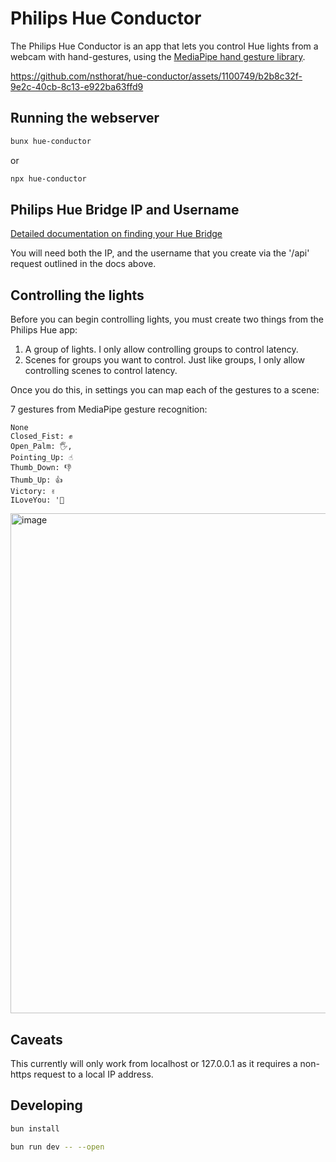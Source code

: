 # Philips Hue Conductor

The Philips Hue Conductor is an app that lets you control Hue lights from a webcam with hand-gestures, using the [MediaPipe hand gesture library](https://developers.google.com/mediapipe/solutions/vision/gesture_recognizer).

https://github.com/nsthorat/hue-conductor/assets/1100749/b2b8c32f-9e2c-40cb-8c13-e922ba63ffd9

## Running the webserver

```sh
bunx hue-conductor
```

or

```sh
npx hue-conductor
```

## Philips Hue Bridge IP and Username

[Detailed documentation on finding your Hue Bridge](https://developers.meethue.com/develop/get-started-2/)

You will need both the IP, and the username that you create via the '/api' request outlined in the docs above.

## Controlling the lights

Before you can begin controlling lights, you must create two things from the Philips Hue app:

1. A group of lights. I only allow controlling groups to control latency.
2. Scenes for groups you want to control. Just like groups, I only allow controlling scenes to control latency.

Once you do this, in settings you can map each of the gestures to a scene:

7 gestures from MediaPipe gesture recognition:

```
None
Closed_Fist: ✊
Open_Palm: 🖐️,
Pointing_Up: ☝️
Thumb_Down: 👎
Thumb_Up: 👍
Victory: ✌️
ILoveYou: '🤟
```

<img width="800" alt="image" src="https://github.com/nsthorat/hue-conductor/assets/1100749/14e29bb6-ab36-4fb5-a410-03c82e001523">

## Caveats

This currently will only work from localhost or 127.0.0.1 as it requires a non-https request to a local IP address.

## Developing

```bash
bun install

bun run dev -- --open
```
